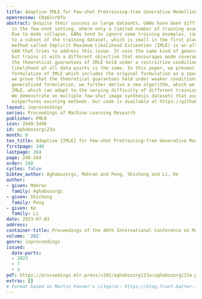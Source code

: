```yaml
---
title: Adaptive IMLE for Few-shot Pretraining-free Generative Modelling
openreview: CNq0JvrDfw
abstract: Despite their success on large datasets, GANs have been difficult to apply
  in the few-shot setting, where only a limited number of training examples are provided.
  Due to mode collapse, GANs tend to ignore some training examples, causing overfitting
  to a subset of the training dataset, which is small in the first place. A recent
  method called Implicit Maximum Likelihood Estimation (IMLE) is an alternative to
  GAN that tries to address this issue. It uses the same kind of generators as GANs
  but trains it with a different objective that encourages mode coverage. However,
  the theoretical guarantees of IMLE hold under a restrictive condition that the optimal
  likelihood at all data points is the same. In this paper, we present a more generalized
  formulation of IMLE which includes the original formulation as a special case, and
  we prove that the theoretical guarantees hold under weaker conditions. Using this
  generalized formulation, we further derive a new algorithm, which we dub Adaptive
  IMLE, which can adapt to the varying difficulty of different training examples.
  We demonstrate on multiple few-shot image synthesis datasets that our method significantly
  outperforms existing methods. Our code is available at https://github.com/mehranagh20/AdaIMLE.
layout: inproceedings
series: Proceedings of Machine Learning Research
publisher: PMLR
issn: 2640-3498
id: aghabozorgi23a
month: 0
tex_title: Adaptive {IMLE} for Few-shot Pretraining-free Generative Modelling
firstpage: 248
lastpage: 264
page: 248-264
order: 248
cycles: false
bibtex_author: Aghabozorgi, Mehran and Peng, Shichong and Li, Ke
author:
- given: Mehran
  family: Aghabozorgi
- given: Shichong
  family: Peng
- given: Ke
  family: Li
date: 2023-07-03
address: 
container-title: Proceedings of the 40th International Conference on Machine Learning
volume: '202'
genre: inproceedings
issued:
  date-parts:
  - 2023
  - 7
  - 3
pdf: https://proceedings.mlr.press/v202/aghabozorgi23a/aghabozorgi23a.pdf
extras: []
# Format based on Martin Fenner's citeproc: https://blog.front-matter.io/posts/citeproc-yaml-for-bibliographies/
---
```

